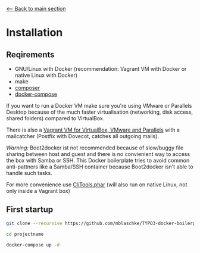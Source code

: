 [<-- Back to main section](../README.md)

# Installation

## Reqirements

- GNU/Linux with Docker (recommendation: Vagrant VM with Docker or native Linux with Docker)
- make
- [composer](https://getcomposer.org/)
- [docker-compose](https://github.com/docker/compose)

If you want to run a Docker VM make sure you're using VMware or Parallels Desktop because of
the much faster virtualisation (networking, disk access, shared folders) compared to VirtualBox.

There is also a [Vagrant VM for VirtualBox, VMware and Parallels](https://github.com/mblaschke/vagrant-development)
with a mailcatcher (Postfix with Dovecot, catches all outgoing mails).

*Warning:* Boot2docker ist not recommended because of slow/buggy file sharing between host and guest and there is no
convienient way to access the box with Samba or SSH.
This Docker boilerplate tries to avoid common anti-pattners like a Samba/SSH container because Boot2docker
isn't able to handle such tasks.

For more convenience use [CliTools.phar](https://github.com/mblaschke/clitools) (will also run on native Linux, not only inside a Vagrant box)

## First startup

```bash
git clone --recursive https://github.com/mblaschke/TYPO3-docker-boilerplate.git projectname

cd projectname

docker-compose up -d
```
